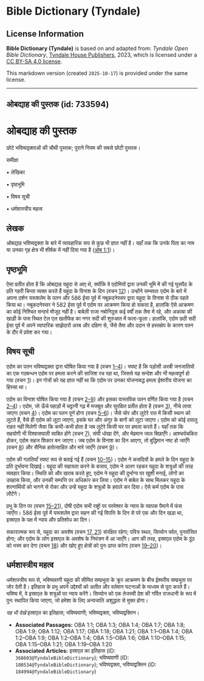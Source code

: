 # Bible Dictionary (Tyndale)

## License Information

**Bible Dictionary (Tyndale)** is based on and adapted from: _Tyndale Open Bible Dictionary_, [Tyndale House Publishers](https://tyndaleopenresources.com/), 2023, which is licensed under a [CC BY-SA 4.0 license](https://creativecommons.org/licenses/by-sa/4.0/legalcode.en).

This markdown version (created `2025-10-17`) is provided under the same license.



--------------------------------

## ओबद्याह की पुस्तक (id: 733594)

ओबद्याह की पुस्तक
=================

छोटे भविष्यद्वक्ताओं की चौथी पुस्तक; पुराने नियम की सबसे छोटी पुस्तक।

समीक्षा

• लेखिका

• पृष्ठभूमि

• विषय सूची

• धर्मशास्त्रीय महत्व

लेखक
----

ओबद्याह भविष्यद्वक्ता के बारे में व्यावहारिक रूप से कुछ भी ज्ञात नहीं है। यहाँ तक कि उनके पिता का नाम या उनका गृह क्षेत्र भी शीर्षक में नहीं दिया गया है ([ओब 1:1](https://ref.ly/Obad1:1))।

पृष्ठभूमि
---------

ऐसा प्रतीत होता है कि ओबद्याह यहूदा से आए थे, क्योंकि वे एदोमियों द्वारा उनकी भूमि में की गई घुसपैठ के प्रति गहरी चिन्ता व्यक्त करते हैं यहूदा के विनाश के दिन (वचन [12](https://ref.ly/Obad1:12))। उन्होंने सम्भवतः एदोम के बारे में अपना दर्शन यरूशलेम के पतन और 586 ईसा पूर्व में नबूकदनेस्सर द्वारा यहूदा के विनाश से ठीक पहले किया था। नबूकदनेस्सर ने 582 ईसा पूर्व में एदोम पर आक्रमण किया हो सकता है, हालांकि ऐसे आक्रमण का कोई निश्चित सन्दर्भ मौजूद नहीं है। बाबेली राजा नबोनिदुस कई वर्षों तक तैमा में रहे, और अकाबा की खाड़ी के पास स्थित टेल एल खलीफेह का नगर सदी की शुरुआत में फला\-फूला। हालांकि, एदोम छठी सदी ईसा पूर्व में अपने व्यापारिक साझेदारों अरब और दक्षिण से, जैसे तैमा और ददान से हस्तक्षेप के कारण पतन के दौर में प्रवेश कर गया।

विषय सूची
---------

एदोम का पतन भविष्यद्वक्ता द्वारा घोषित किया गया है (वचन [1–4](https://ref.ly/Obad1:1-Obad1:4))। स्पष्ट है कि पड़ोसी अरबी जनजातियों का एक गठबन्धन एदोम पर हमला करने की साजिश रच रहा था, जिससे यह सन्देश और भी महत्वपूर्ण हो गया (वचन [1](https://ref.ly/Obad1:1))। इन गोत्रों को यह ज्ञात नहीं था कि एदोम पर उनका योजनाबद्ध हमला ईश्वरीय योजना का हिस्सा था।

एदोम का विनाश घोषित किया गया है (वचन [2–9](https://ref.ly/Obad1:2-Obad1:9)) और इसका वास्तविक पतन वर्णित किया गया है (वचन [2–4](https://ref.ly/Obad1:2-Obad1:4))। एदोम, जो ऊँचे पहाड़ों में चट्टानी गढ़ में मजबूत और सुरक्षित प्रतीत होता है (वचन [3](https://ref.ly/Obad1:3)), नीचे लाया जाएगा (वचन [4](https://ref.ly/Obad1:4))। एदोम का पतन पूर्ण होगा (वचन [5–6](https://ref.ly/Obad1:5-Obad1:6))। जैसे चोर और लुटेरे रात में किसी स्थान को लूटते हैं, वैसे ही एदोम को लूटा जाएगा, इसके घर और अंगूर के बागों को लूटा जाएगा। एदोम को कोई दयालु राहत नहीं मिलेगी जैसा कि कभी\-कभी होता है जब लुटेरे किसी घर पर हमला करते हैं। यहाँ तक कि सहयोगी भी विश्वासघाती साबित होंगे (वचन [7](https://ref.ly/Obad1:7)), संघी धोखा देंगे, और मेहमान जाल बिछाएँगे। आश्चर्यचकित होकर, एदोम सहज शिकार बन जाएगा। जब एदोम के विनाश का दिन आएगा, तो बुद्धिमान नष्ट हो जाएँगे (वचन [8](https://ref.ly/Obad1:8)) और सैनिक हतोत्साहित और मारे जाएँगे (वचन [9](https://ref.ly/Obad1:9))।

एदोम की गलतियाँ स्पष्ट रूप से बताई गई हैं (वचन [10–15](https://ref.ly/Obad1:10-Obad1:15))। एदोम ने कसदियों के हमले के दिन यहूदा के प्रति दुर्भावना दिखाई। यहूदा की सहायता करने के बजाय, एदोम ने अलग रहकर यहूदा के शत्रुओं की तरह व्यवहार किया। स्थिति को और खराब करते हुए, एदोम ने यहूदा की दुर्भाग्य पर खुशी मनाई, लोगों का उपहास किया, और उनकी सम्पत्ति पर अधिकार कर लिया। एदोम ने बाबेल के साथ मिलकर यहूदा के शरणार्थियों को भागने से रोका और उन्हें यहूदा के शत्रुओं के हवाले कर दिया। ऐसे कर्म एदोम के पास लौटेंगे।

प्रभु के दिन पर (वचन [15–21](https://ref.ly/Obad1:15-Obad1:21)), दोषी एदोम सभी राष्ट्रों पर परमेश्वर के न्याय के व्यापक पैमाने में फंस जाएँगा। 586 ईसा पूर्व में यरूशलेम द्वारा सहन की गई विपत्ति के दिन से परे एक और दिन खड़ा था, इस्राएल के पक्ष में न्याय और प्रतिशोध का दिन।

सकारात्मक रूप से, यहूदा का अवशेष (वचन [17, 21](https://ref.ly/Obad1:17,Obad1:21)) संरक्षित रहेगा; पवित्र स्थल, सिय्योन पर्वत, पुनर्वासित होगा; और एदोम के लोग इस्राएल के अवशेष के नियंत्रण में आ जाएँगे। आग की तरह, इस्राएल एदोम के ठूंठ को भस्म कर देगा (वचन [18](https://ref.ly/Obad1:18)) और खोए हुए क्षेत्रों को पुनः प्राप्त करेगा (वचन [19–20](https://ref.ly/Obad1:19-Obad1:20))।

धर्मशास्त्रीय महत्व
-------------------

धर्मशास्त्रीय रूप से, भविष्यवाणी यहूदा की सीमित सम्प्रभुता के क्रूर आक्रमण के बीच ईश्वरीय सम्प्रभुता पर जोर देती है। इतिहास के प्रभु अपने उद्देश्यों को अतीत और वर्तमान घटनाओं के माध्यम से पूरा करते हैं। भविष्य में, वे इस्राएल के शत्रुओं पर न्याय करेंगे। सिय्योन को एक तेजस्वी देश की गर्वित राजधानी के रूप में पुनः स्थापित किया जाएगा, जो हमेशा के लिए अन्यजाति अशुद्धता से मुक्त होगा।

*यह भी देखें* इस्राएल का इतिहास; भविष्यवाणी; भविष्यद्वक्ता, भविष्यद्वक्तिन।

* **Associated Passages:** OBA 1:1; OBA 1:3; OBA 1:4; OBA 1:7; OBA 1:8; OBA 1:9; OBA 1:12; OBA 1:17; OBA 1:18; OBA 1:21; OBA 1:1–OBA 1:4; OBA 1:2–OBA 1:9; OBA 1:2–OBA 1:4; OBA 1:5–OBA 1:6; OBA 1:10–OBA 1:15; OBA 1:15–OBA 1:21; OBA 1:19–OBA 1:20
* **Associated Articles:** इस्राएल का इतिहास  (ID: `368603@TyndaleBibleDictionary`); भविष्यवाणी (ID: `180534@TyndaleBibleDictionary`); भविष्यद्वक्ता, भविष्यद्वक्तिन (ID: `184994@TyndaleBibleDictionary`)

